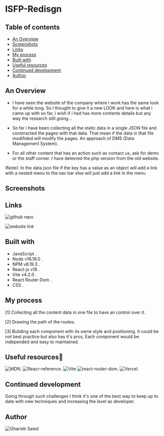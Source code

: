 # ISFP-Redisgn

## Table of contents

- [An Overview](#an-overview)
- [Screenshots](#screenshots)
- [Links](#links)
- [My process](#my-process)
- [Built with](#built-with)
- [Useful resources](#useful-resources)
- [Continued development](#continued-development)
- [Author](#author)

## An Overview

- I have seen the website of the company where I work has the same look for a while long. So I thought to give it a new LOOK and here is what i came up with so far, I wish if i had has more contents details but any way the research still going...

- So far i have been collecting all the static data in a single JSON file and constracted the pages with that data. That mean if the data in that file modifided will modify the pages. An approach of DMS (Data Management System).

- For all other content that has an action such as contact us, ask for demo or the staff corner. I have delevred the php version from the old website.

(Note): In the data json file if the key has a value as an object will add a link with a nested menu to the nav bar else will just add a link in the menu

## Screenshots

## Links

![github repo](https://github.com/blacksnowsoon/isfp-redesign)

![website link](https://isfp-redesign.vercel.app)

## Built with

- JavaScript .
- Node v16.19.0 .
- NPM v8.19.3 .
- React-js v18 .
- Vite v4.2.0 .
- React Router Dom .
- CSS .

## My process

[1] Collecting all the content data in one file to have an control over it.

[2] Drawing the path of the routes.

[3] Buliding each component with its owne style and positioning. it could be not best practice but also has it's pros, Each component would be independed and easy to maintained.

## Useful resources🚀

![MDN](https://developer.mozilla.org/en-US/).
![Reacr-reference](https://react.dev/reference/react).
![Vite](https://vitejs.dev/)
![react-router-dom](https://reactrouter.com/en/main).
![Vercel](https://vercel.com/docs).

## Continued development

 Going through such challenges I think it's one of the best way to keep up to date with new techniques and increasing the level as developer.

## Author

![Gharieb Saied](https://github.com/blacksnowsoon)
